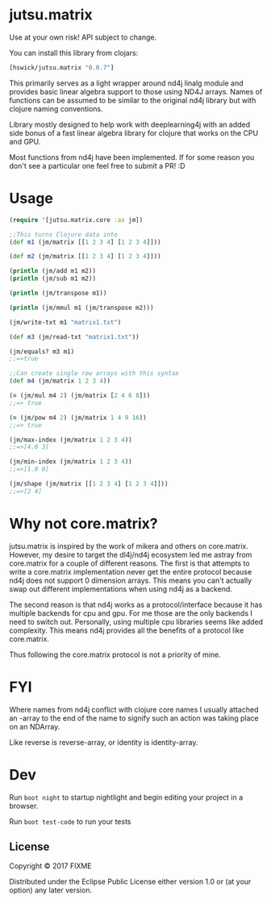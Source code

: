 # jutsu.matrix

Use at your own risk! API subject to change.

You can install this library from clojars:
```clojure
[hswick/jutsu.matrix "0.0.7"]
```
This primarily serves as a light wrapper around nd4j linalg module and provides basic linear algebra support to those using ND4J arrays.
Names of functions can be assumed to be similar to the original nd4j library but with clojure naming conventions.

Library mostly designed to help work with deeplearning4j with an added side bonus of a fast linear algebra library for clojure
that works on the CPU and GPU.

Most functions from nd4j have been implemented. If for some reason you don't see a particular one feel free to submit a PR! :D

# Usage

```clojure
(require '[jutsu.matrix.core :as jm])

;;This turns Clojure data into 
(def m1 (jm/matrix [[1 2 3 4] [1 2 3 4]]))

(def m2 (jm/matrix [[1 2 3 4] [1 2 3 4]]))

(println (jm/add m1 m2))
(println (jm/sub m1 m2))

(println (jm/transpose m1))

(println (jm/mmul m1 (jm/transpose m2)))

(jm/write-txt m1 "matrix1.txt")

(def m3 (jm/read-txt "matrix1.txt"))

(jm/equals? m3 m1)
;;=>true

;;Can create single row arrays with this syntax
(def m4 (jm/matrix 1 2 3 4))

(= (jm/mul m4 2) (jm/matrix [2 4 6 8]))
;;=> true

(= (jm/pow m4 2) (jm/matrix 1 4 9 16))
;;=> true

(jm/max-index (jm/matrix 1 2 3 4))
;;=>[4.0 3]

(jm/min-index (jm/matrix 1 2 3 4))
;;=>[1.0 0]

(jm/shape (jm/matrix [[1 2 3 4] [1 2 3 4]]))
;;=>[2 4]
```

# Why not core.matrix?

jutsu.matrix is inspired by the work of mikera and others on core.matrix. However, my desire to target the dl4j/nd4j ecosystem led me
astray from core.matrix for a couple of different reasons. The first is that attempts to write a core.matrix implementation never get the entire protocol
because nd4j does not support 0 dimension arrays. This means you can't actually swap out different implementations when using nd4j as a backend.

The second reason is that nd4j works as a protocol/interface because it has multiple backends for cpu and gpu. For me those are the only backends I need to switch out.
Personally, using multiple cpu libraries seems like added complexity. This means nd4j provides all the benefits of a protocol like core.matrix. 

Thus following the core.matrix protocol is not a priority of mine.

# FYI

Where names from nd4j conflict with clojure core names I usually attached an -array to the end
of the name to signify such an action was taking place on an NDArray.

Like reverse is reverse-array, or identity is identity-array.
# Dev

Run `boot night` to startup nightlight and begin editing your project in a browser.

Run `boot test-code` to run your tests

## License

Copyright © 2017 FIXME

Distributed under the Eclipse Public License either version 1.0 or (at
your option) any later version.
